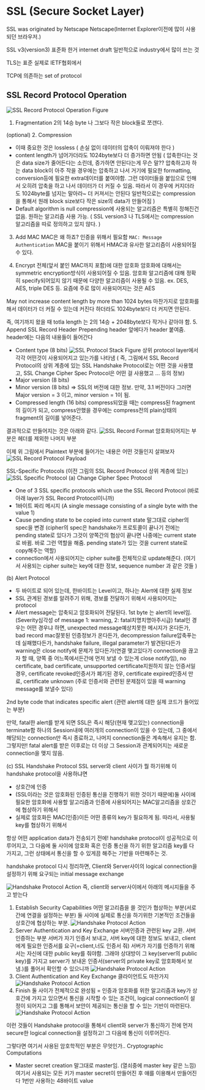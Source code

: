SSL (Secure Socket Layer)
==============
SSL was originated by Netscape
Netscape(Internet Explorer이전에 많이 사용되던 브라우저.)

SSL v3(version3) 표준화 한거
internet draft
일반적으로 industry에서 많이 쓰는 것

TLS는 표준 실제로 IETF협회에서

TCP에 의존하는 set of protocol


SSL Record Protocol Operation
-------------
![SSL Record Protocol Operation Figure](../figures/sslRecordProtocol.jpg)

1. Fragmentation
2의 14승 byte 나 그보다 작은 block들로 쪼갠다.

(optional) 2. Compression
- 이때 중요한 것은 lossless ( 손실 없이 데이터의 압축이 이뤄져야 한다 )
- content length가 넘어가더라도 1024byte보다 더 증가하면 안됨
( 압축한다는 것은 data size가 줄어든다는 소린데, 증가하면 안된다는게 무슨 말??
  압축하고자 하는 data block이 아주 작을 경우에는 압축하고 나서 거기에 필요한 formatting, conversion등에 필요한 extra데이터를 붙여야함. 그런 데이터들을 붙임으로 인해서 오히려 압축을 하고 나서 데이터가 더 커질 수 있음. 따라서 이 경우에 커지더라도 1024byte를 넘지는 말아라~ 더 커져서는 안된다
  일반적으로는 compression을 통해서 원래 block size보다 작은 size의 data가 만들어짐 )
- Default algorithm is null
  compression에 사용되는 알고리즘은 특별히 정해진건 없음. 원하는 알고리즘 사용 가능.
  ( SSL version3 나 TLS에서는 compression 알고리즘을 따로 정의하고 있지 않다. )

3. Add MAC
MAC은 왜 하죠? 인증을 위해서 필요함
`MAC: Message Authentication`
MAC을 붙이기 위해서 HMAC과 유사한 알고리즘이 사용되어질 수 있다.

4. Encrypt
전체(앞서 붙인 MAC까지 포함)에 대한 암호화
암호화에 대해서는
symmetric encryption방식이 사용되어질 수 있음.
암호화 알고리즘에 대해 정확히 specify되어있지 않기 때문에 다양한 알고리즘이 사용될 수 있음.
ex. DES, AES, triple DES 등. 요즘에 주로 많이 사용되어지는 것은 AES

May not increase content length by more than 1024 bytes
마찬가지로 암호화를 해서 데이터가 더 커질 수 있는데 커진다 하더라도 1024byte보다 더 커지면 안된다.

즉, 여기까지 왔을 때 totla length 는 2의 14승 + 2048byte보다 작거나 같아야 함.
5. Append SSL Record Header
Prepending header 앞에다가 header 붙여줌.
header에는 다음의 내용들이 들어간다
- Content type (8 bits)
![SSL Protocol Stack Figure](../figures/sslProtocolStack.jpg)
상위 protocol layer에서 각각 어떤것이 사용되어지고 있는가를 나타냄
( 즉, 그림에서 SSL Record Protocol의 상위 계층에 있는 SSL Handshake Protocol로는 어떤 것을
  사용했고, SSL Change Cipher Spec Protocol은 어떤 걸 사용했고 ... 등의 정보)
- Major version (8 bits)
- Minor version (8 bits)
=> SSL의 버전에 대한 정보. 만약, 3.1 버전이다 그러면 Major version = 3 이고, minor version = 1이 됨.
- Compressed length (16 bits)
compress되었을 때는 compress된 fragment의 길이가 되고, compress안했을 경우에는 compress전의 plain상태의 fragment의 길이를 넣어준다.

결과적으로 만들어지는 것은 아래와 같다.
![SSL Record Format](../figures/sslRecordFormat.gif)
암호화되어지는 부분은 헤더를 제외한 나머지 부분

이제 위 그림에서 Plaintext 부분에 들어가는 내용은 어떤 것들인지 살펴보자
![SSL Record Protocol Payload](../figures/sslProtocolPayload.jpg)

SSL-Specific Protocols (이전 그림의 SSL Record Protocol 상위 계층에 있는)
![SSL Specific Protocol](../figures/sslSpecificProtocol.PNG)
(a) Change Cipher Spec Protocol
- One of 3 SSL specific protocols which use the SSL Record Protocol
  (바로 아래 layer가 SSL Record Protocol이니까)
- 1바이트 짜리 메시지 (A single message consisting of a single byte with the value 1)
- Cause pending state to be copied into current state
  말그대로 cipher의 spec을 변경
  (cipher의 spec은 handshake가 프로토콜이 끝나기 전에는 pending state로 있다가 그것이 양쪽간의 협상이 끝나면 나중에는 current state로 바뀜. 바로 그런 역할을 해줌. pending state가 있는 것을 current state로 copy해주는 역할)
- connection에서 사용되어지는 cipher suite를 전체적으로 update해준다.
  (여기서 사용되는 cipher suite는 key에 대한 정보, sequence number 과 같은 것들 )

(b) Alert Protocol
- 두 바이트로 되어 있는데, 한바이트는 Level이고, 하나는 Alert에 대한 실제 정보
- SSL 관계된 경보를 알려주기 위해, 경보를 전달하기 위해서 사용되어지는 protocol
- Alert message는 압축되고 암호화되어 전달된다.
1st byte 는 alert의 level임. (Severity심각성 of message 1: warning, 2: fatal치명치명아주시급)
fatal인 경우는 어떤 경우냐 하면,
  unexpected message예상치못한 메시지가 온다든가, bad record mac잘못된 인증정보가 온다든가, decompression failure압축푸는데 실패했다든가, handshake failure, illegal parameter가 발견된다든가
warning은
  close notify에 문제가 있다든가(연결 맺고있다가 connection을 끊고자 할 때, 양쪽 중 어느쪽에서든간에 먼저 보낼 수 있는게 close notify임), no certificate, bad certificate, unsupported certificate지원하지 않는 인증서일 경우, certificate revoked인증서가 폐기된 경우, certificate expired인증서 만료, certificate unknown (주로 인증서와 관련된 문제점이 있을 때 warning message를 보낼수 있다)

2nd byte
  code that indicates specific alert (관련 alert에 대한 실제 코드가 들어있는 부분)

만약, fatal한 alert를 받게 되면 SSL은 즉시 해당(현재 맺고있는) connection을 terminate함
하나의 Session내에 여러개의 connection이 있을 수 있는데, 그 중에서 해당되는 connection만 즉시 종료하고,
나머지 connection들은 계속해서 유지는 함. 그렇지만! fatal alert를 받은 이후로는 더 이상 그 Session과 관계되어지는 새로운 connection을 맺지 않음.

(c) SSL Handshake Protocol
SSL server와 client 사이가 뭘 하기위해 이 handshake protocol을 사용하냐면
- 상호간에 인증
- (SSL이라는 것은 암호화된 인증된 통신을 진행하기 위한 것이기 때문에)둘 사이에 필요한 암호화에 사용할 알고리즘과 인증에 사용되어지는 MAC알고리즘을 상호간에 협상하기 위해서
- 실제로 암호화든 MAC(인증)이든 어떤 종류의 key가 필요하게 됨. 따라서, 사용될 key를 협상하기 위해서

항상 어떤 application data가 전송되기 전에! handshake protocol이 성공적으로 이루어지고, 그 다음에 둘 사이에 암호화 혹은 인증 통신을 하기 위한 알고리즘 key를 다 가지고, 그런 상태에서 통신을 할 수 있게끔 해주는 기반을 마련해주는 것.

handshake protocol 다시 정리하면,
Client와 Server사이의 logical connection을 설정하기 위해 요구되는 initial message exchange

![Handshake Protocol Action](../figures/handshakeProtocolAction.jpg)
즉, client와 server사이에서 아래의 메시지들을 주고 받는다
1. Establish Security Capabilities
  어떤 알고리즘을 쓸 것인가 협상하는 부분(서로간에 연결을 설정하는 부분)
  둘 사이에 실제로 통신을 하기위한 기본적인 조건들을 상호간에 협상하는 부분.
  ![Handshake Protocol Action](../figures/handshakePhase1.PNG)
2. Server Authentication and Key Exchange
  서버인증과 관련된 key 교환. 서버 인증하는 부분
  서버가 자기 인증서 보내고, 서버 key에 대한 정보도 보내고,
  client에게 필요한 인증서를 요구(=client,너도 인증서 줘)
  서버가 자기를 인증하기 위해서는 자신에 대한 public key를 줘야함.
  그래야 상대방이 그 key(server의 public key)를 가지고 server가 보내온 인증서(server의 private key로 암호화해서 보냄.)를 풀어서 확인할 수 있으니까
  ![Handshake Protocol Action](../figures/handshakePhase2.PNG)
3. Client Authentication and Key Exchange
  클라이언트도 마찬가지
  ![Handshake Protocol Action](../figures/handshakePhase3.PNG)
4. Finish
  둘 사이가 전체적으로 완성됨 = 인증과 암호화를 위한 알고리즘과 key가 상호간에 가지고 있으면서 통신을 시작할 수 있는 조건이, logical connection이 설정이 되어지고 그를 통해서 보안이 제공되는 통신을 할 수 있는 기반이 마련된다.
  ![Handshake Protocol Action](../figures/handshakePhase4.PNG)

이런 것들이 Handshake protocol을 통해서 client와 server가 통신하기 전에 먼저 secure한 logical connection을 설정하고! 그 다음에 통신이 이루어진다.

그렇다면 여기서 사용된 암호학적인 부분은 무엇인가..
Cryptographic Computations

- Master secret creation
말그대로 master임. (열쇠중에 master key 같은 느낌)
여기서 사용되는 모든 키가 master secret이 만들어진 후 얘를 이용해서 만들어진다
1번만 사용하는 48바이트 value
